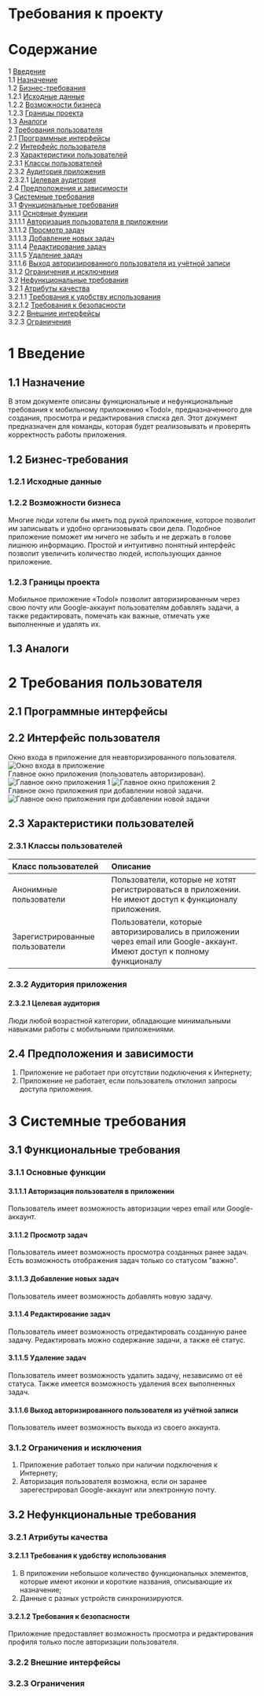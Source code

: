 # Требования к проекту

# Содержание
1 [Введение](#intro)  
1.1 [Назначение](#appointment)  
1.2 [Бизнес-требования](#business_requirements)  
1.2.1 [Исходные данные](#initial_data)  
1.2.2 [Возможности бизнеса](#business_opportunities)  
1.2.3 [Границы проекта](#project_boundary)  
1.3 [Аналоги](#analogues)  
2 [Требования пользователя](#user_requirements)  
2.1 [Программные интерфейсы](#software_interfaces)  
2.2 [Интерфейс пользователя](#user_interface)  
2.3 [Характеристики пользователей](#user_specifications)  
2.3.1 [Классы пользователей](#user_classes)  
2.3.2 [Аудитория приложения](#application_audience)  
2.3.2.1 [Целевая аудитория](#target_audience)    
2.4 [Предположения и зависимости](#assumptions_and_dependencies)  
3 [Системные требования](#system_requirements)  
3.1 [Функциональные требования](#functional_requirements)  
3.1.1 [Основные функции](#main_functions)  
3.1.1.1 [Авторизация пользователя в приложении](#user_sign_in)  
3.1.1.2 [Просмотр задач](#tasks_view)  
3.1.1.3 [Добавление новых задач](#tasks_adding)  
3.1.1.4 [Редактирование задач](#tasks_editing)  
3.1.1.5 [Удаление задач](#tasks_deleting)  
3.1.1.6 [Выход авторизированного пользователя из учётной записи](#user_sign_out)  
3.1.2 [Ограничения и исключения](#restrictions_and_exclusions)  
3.2 [Нефункциональные требования](#non-functional_requirements)  
3.2.1 [Атрибуты качества](#quality_attributes)  
3.2.1.1 [Требования к удобству использования](#requirements_for_ease_of_use)  
3.2.1.2 [Требования к безопасности](#security_requirements)  
3.2.2 [Внешние интерфейсы](#external_interfaces)  
3.2.3 [Ограничения](#restrictions)  

<a name="intro"/>

# 1 Введение

<a name="appointment"/>

## 1.1 Назначение
В этом документе описаны функциональные и нефункциональные требования к мобильному приложению «Todol», предназначенного для создания, просмотра и редактирования списка дел. Этот документ предназначен для команды, которая будет реализовывать и проверять корректность работы приложения. 

<a name="business_requirements"/>

## 1.2 Бизнес-требования

<a name="initial_data"/>

### 1.2.1 Исходные данные

<a name="business_opportunities"/>

### 1.2.2 Возможности бизнеса
Многие люди хотели бы иметь под рукой приложение, которое позволит им записывать и удобно организовывать свои дела. Подобное приложение поможет им ничего не забыть и не держать в голове лишнюю информацию. Простой и интуитивно понятный интерфейс позволит увеличить количество людей, использующих данное приложение.

<a name="project_boundary"/>

### 1.2.3 Границы проекта
Мобильное приложение «Todol» позволит авторизированным через свою почту или Google-аккаунт пользователям добавлять задачи, а также редактировать, помечать как важные, отмечать уже выполненные и удалять их.

<a name="analogues"/>

## 1.3 Аналоги

<a name="user_requirements"/>

# 2 Требования пользователя

<a name="software_interfaces"/>

## 2.1 Программные интерфейсы
 

<a name="user_interface"/>

## 2.2 Интерфейс пользователя
Окно входа в приложение для неавторизированного пользователя.  
![Окно входа в приложение](../../Images/Mockups/WelcomePage.JPG)  
Главное окно приложения (пользователь авторизирован).  
![Главное окно приложения 1](../../Images/Mockups/App1.JPG)
![Главное окно приложения 2](../../Images/Mockups/App2.JPG)  
Главное окно приложения при добавлении новой задачи.  
![Главное окно приложения при добавлении новой задачи](../../Images/Mockups/TaskAdding.JPG)

<a name="user_specifications"/>

## 2.3 Характеристики пользователей

<a name="user_classes"/>

### 2.3.1 Классы пользователей
| Класс пользователей | Описание |
|:---|:---|
| Анонимные пользователи | Пользователи, которые не хотят регистрироваться в приложении. Не имеют доступ к функционалу приложения. |
| Зарегистрированные пользователи | Пользователи, которые авторизировались в приложении через email или Google-аккаунт. Имеют доступ к полному функционалу |

<a name="application_audience"/>

### 2.3.2 Аудитория приложения

<a name="target_audience"/>

#### 2.3.2.1 Целевая аудитория
Люди любой возрастной категории, обладающие минимальными навыками работы с мобильными приложениями.

<a name="assumptions_and_dependencies"/>

## 2.4 Предположения и зависимости
1. Приложение не работает при отсутствии подключения к Интернету;
2. Приложение не работает, если пользователь отклонил запросы доступа приложения.

<a name="system_requirements"/>

# 3 Системные требования

<a name="functional_requirements"/>

## 3.1 Функциональные требования

<a name="main_functions"/>

### 3.1.1 Основные функции

<a name="user_sign_in"/>

#### 3.1.1.1 Авторизация пользователя в приложении
Пользователь имеет возможность авторизации через email или Google-аккаунт.

<a name="tasks_view"/>

#### 3.1.1.2 Просмотр задач
Пользователь имеет возможность просмотра созданных ранее задач. Есть возможность отображения задач только со статусом "важно".

<a name="tasks_adding"/>

#### 3.1.1.3 Добавление новых задач
Пользователь имеет возможность добавлять новую задачу.

<a name="tasks_editing"/>

#### 3.1.1.4 Редактирование задач
Пользователь имеет возможность отредактировать созданную ранее задачу. Редактировать можно содержание задачи, а также её статус.

<a name="tasks_deleting"/>

#### 3.1.1.5 Удаление задач
Пользователь имеет возможность удалить задачу, независимо от её статуса. Также имеется возможность удаления всех выполненных задач.

<a name="user_sign_out"/>

#### 3.1.1.6 Выход авторизированного пользователя из учётной записи
Пользователь имеет возможность выхода из своего аккаунта.

<a name="restrictions_and_exclusions"/>

### 3.1.2 Ограничения и исключения
1. Приложение работает только при наличии подключения к Интернету;
2. Авторизация пользователя возможна, если он заранее зарегестрировал Google-аккаунт или электронную почту. 

<a name="non-functional_requirements"/>

## 3.2 Нефункциональные требования

<a name="quality_attributes"/>

### 3.2.1 Атрибуты качества

<a name="requirements_for_ease_of_use"/>

#### 3.2.1.1 Требования к удобству использования
1. В приложении небольшое количество функциональных элементов, которые имеют иконки и короткие названия, описывающие их назначение;
2. Данные с разных устройств синхронизируются.

<a name="security_requirements"/>

#### 3.2.1.2 Требования к безопасности
Приложение предоставляет возможность просмотра и редактирования профиля только после авторизации пользователя.

<a name="external_interfaces"/>

### 3.2.2 Внешние интерфейсы

<a name="restrictions"/>

### 3.2.3 Ограничения

